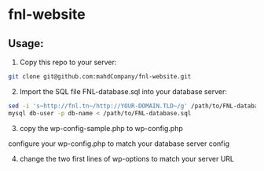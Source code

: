 # fnl-website

## Usage:

1. Copy this repo to your server:

```bash
git clone git@github.com:mahdCompany/fnl-website.git
```

2. Import the SQL file FNL-database.sql into your database server:

```bash
sed -i 's~http://fnl.tn~/http://YOUR-DOMAIN.TLD~/g' /path/to/FNL-database.sql # WP store hardcoded URLs in the DB
mysql db-user -p db-name < /path/to/FNL-database.sql
```
3. copy the wp-config-sample.php to wp-config.php

configure your wp-config.php to match your database server config

4. change the two first lines of wp-options to match your server URL
